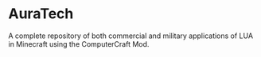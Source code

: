 # AuraTech
A complete repository of both commercial and military applications of LUA in Minecraft using the ComputerCraft Mod.
